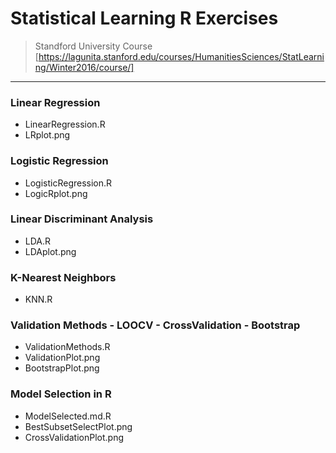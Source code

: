# Statistical Learning R Exercises

> Standford University Course
[https://lagunita.stanford.edu/courses/HumanitiesSciences/StatLearning/Winter2016/course/]

<hr>

### Linear Regression 

- LinearRegression.R
- LRplot.png

### Logistic Regression

- LogisticRegression.R
- LogicRplot.png

### Linear Discriminant Analysis

- LDA.R
- LDAplot.png

### K-Nearest Neighbors

- KNN.R

### Validation Methods - LOOCV - CrossValidation - Bootstrap

- ValidationMethods.R
- ValidationPlot.png
- BootstrapPlot.png


### Model Selection in R

- ModelSelected.md.R
- BestSubsetSelectPlot.png
- CrossValidationPlot.png
  



